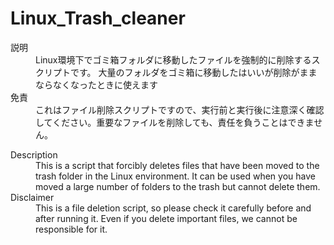 # Linux_Trash_cleaner

<dl>
  <dt>説明</dt>
  <dd>Linux環境下でゴミ箱フォルダに移動したファイルを強制的に削除するスクリプトです。
    大量のフォルダをゴミ箱に移動したはいいが削除がままならなくなったときに使えます</dd>
  <dt>免責</dt>
  <dd>これはファイル削除スクリプトですので、実行前と実行後に注意深く確認してください。重要なファイルを削除しても、責任を負うことはできません。</dd>
</dl> 
<dl>
  <dt>Description</dt>
  <dd>This is a script that forcibly deletes files that have been moved to the trash folder in the Linux environment.
    It can be used when you have moved a large number of folders to the trash but cannot delete them.</dd>
  <dt>Disclaimer</dt>
  <dd>This is a file deletion script, so please check it carefully before and after running it. 
    Even if you delete important files, we cannot be responsible for it.</dd>
</dl> 

